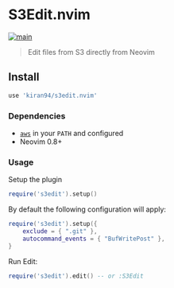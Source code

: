 # S3Edit.nvim

[![main](https://github.com/kiran94/s3edit.nvim/actions/workflows/main.yaml/badge.svg)](https://github.com/kiran94/s3edit.nvim/actions/workflows/main.yaml)

> Edit files from S3 directly from Neovim

## Install

```lua
use 'kiran94/s3edit.nvim' 
```

### Dependencies

- [`aws`](https://github.com/aws/aws-cli) in your `PATH` and configured
- Neovim 0.8+

### Usage

Setup the plugin

```lua
require('s3edit').setup()
```

By default the following configuration will apply: 

```lua
require('s3edit').setup({
    exclude = { ".git" },
    autocommand_events = { "BufWritePost" },
}
```

Run Edit:

```lua
require('s3edit').edit() -- or :S3Edit
```

